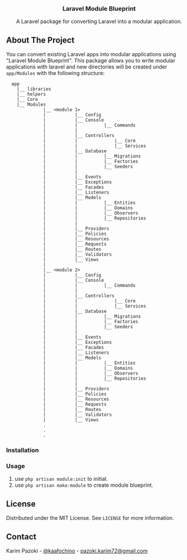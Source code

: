 <div id="top"></div>



<!-- PROJECT LOGO -->
<br />
<div align="center">
  <h3 align="center">Laravel Module Blueprint</h3>

  <p align="center">
    A Laravel package for converting Laravel into a modular application.
  </p>
</div>

<!-- ABOUT THE PROJECT -->
## About The Project

You can convert existing Laravel apps into modular applications using "Laravel Module Blueprint". This package allows you to write modular applications with laravel and new directories will be created under `app/Modules` with the following structure:

```
  app
    |__ libraries
    |__ helpers
    |__ Core
    |__ Modules
              |__ <module 1>
              |           |__ Config
              |           |__ Console
              |           |          |__ Commands
              |           |
              |           |__ Controllers
              |           |              |__ Core
              |           |              |__ Services
              |           |__ Database
              |           |          |__ Migrations
              |           |          |__ Factories
              |           |          |__ Seeders
              |           |
              |           |__ Events
              |           |__ Exceptions
              |           |__ Facades
              |           |__ Listeners
              |           |__ Models
              |           |          |__ Entities
              |           |          |__ Domains
              |           |          |__ Observers
              |           |          |__ Repositories
              |           |
              |           |__ Providers
              |           |__ Policies
              |           |__ Resources
              |           |__ Requests
              |           |__ Routes
              |           |__ Validators
              |           |__ Views
              |
              |__ <module 2>
              |           |__ Config
              |           |__ Console
              |           |          |__ Commands
              |           |
              |           |__ Controllers
              |           |              |__ Core
              |           |              |__ Services
              |           |__ Database
              |           |          |__ Migrations
              |           |          |__ Factories
              |           |          |__ Seeders
              |           |
              |           |__ Events
              |           |__ Exceptions
              |           |__ Facades
              |           |__ Listeners
              |           |__ Models
              |           |          |__ Entities
              |           |          |__ Domains
              |           |          |__ Observers
              |           |          |__ Repositories
              |           |
              |           |__ Providers
              |           |__ Policies
              |           |__ Resources
              |           |__ Requests
              |           |__ Routes
              |           |__ Validators
              |           |__ Views
              .
              .
              .
```

<!-- GETTING STARTED -->
### Installation 


### Usage
 1. use `php artisan module:init` to initial.
 2. use `php artisan make:module` to create module blueprint.
<!-- LICENSE -->
## License

Distributed under the MIT License. See `LICENSE` for more information.

<!-- CONTACT -->
## Contact

Karim Pazoki - [@kaafochino](https://twitter.com/kaafochino) - pazoki.karim72@gmail.com
